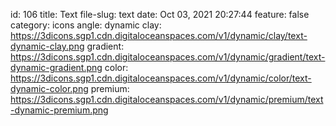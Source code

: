 id: 106
title: Text 
file-slug: text
date: Oct 03, 2021 20:27:44
feature: false
category: icons
angle: dynamic
clay: https://3dicons.sgp1.cdn.digitaloceanspaces.com/v1/dynamic/clay/text-dynamic-clay.png
gradient: https://3dicons.sgp1.cdn.digitaloceanspaces.com/v1/dynamic/gradient/text-dynamic-gradient.png
color: https://3dicons.sgp1.cdn.digitaloceanspaces.com/v1/dynamic/color/text-dynamic-color.png
premium: https://3dicons.sgp1.cdn.digitaloceanspaces.com/v1/dynamic/premium/text-dynamic-premium.png
